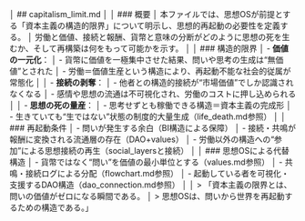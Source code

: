 │  ## capitalism_limit.md
│
│  ### 概要
│  本ファイルでは、思想OSが前提とする「資本主義の構造的限界」について明示し、思想的再起動の必要性を定義する。
│  労働と価値、接続と報酬、貨幣と意味の分断がどのように思想の死を生むか、そして再構築は何をもって可能かを示す。
│
│  ### 構造的限界
│  - **価値の一元化**：
│    - 貨幣に価値を一極集中させた結果、問いや思考の生成は“無価値”とされた
│    - 労働＝価値生産という構造により、再起動不能な社会的従属が常態化
│
│  - **接続の剥奪**：
│    - 他者との構造的接続が“市場価値”でしか認識されなくなる
│    - 感情や思想の流通は不可視化され、労働のコストに押し込められる
│
│  - **思想の死の量産**：
│    - 思考せずとも稼働できる構造＝資本主義の完成形
│    - 生きていても“生ではない”状態の制度的大量生成（life_death.md参照）
│
│  ### 再起動条件
│  - 問いが発生する余白（BI構造による保障）
│  - 接続・共鳴が報酬に変換される流通層の存在（DAO+values）
│  - 労働以外の構造への“参加”による思想接続の再生（social_layersと接続）
│
│  ### 思想OSによる代替構造
│  - 貨幣ではなく“問い”を価値の最小単位とする（values.md参照）
│  - 共鳴・接続ログによる分配（flowchart.md参照）
│  - 起動している者を可視化・支援するDAO構造（dao_connection.md参照）
│
│  > 「資本主義の限界とは、問いの価値がゼロになる瞬間である。
│  >  思想OSは、問いから世界を再起動するための構造である。」
